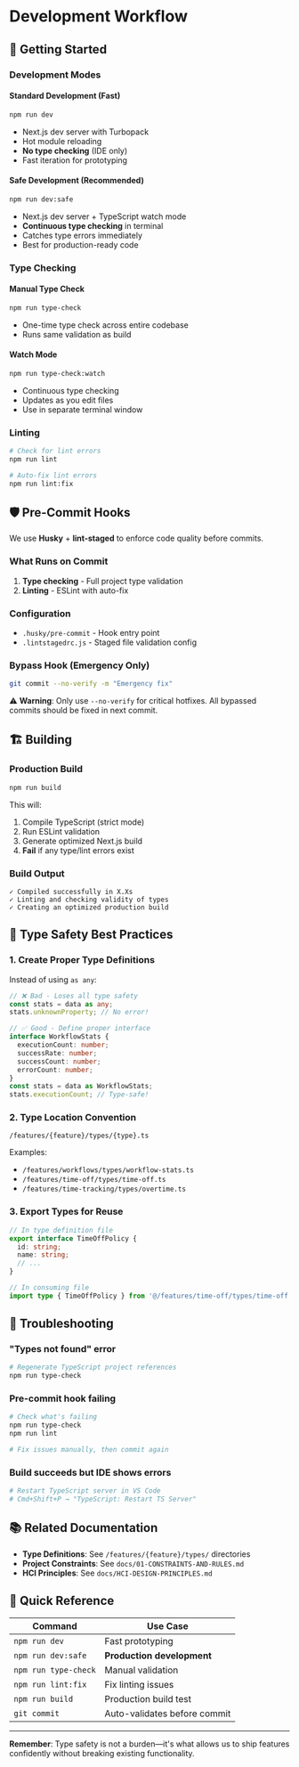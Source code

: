# Development Workflow

## 🚀 Getting Started

### Development Modes

#### Standard Development (Fast)
```bash
npm run dev
```
- Next.js dev server with Turbopack
- Hot module reloading
- **No type checking** (IDE only)
- Fast iteration for prototyping

#### Safe Development (Recommended)
```bash
npm run dev:safe
```
- Next.js dev server + TypeScript watch mode
- **Continuous type checking** in terminal
- Catches type errors immediately
- Best for production-ready code

### Type Checking

#### Manual Type Check
```bash
npm run type-check
```
- One-time type check across entire codebase
- Runs same validation as build

#### Watch Mode
```bash
npm run type-check:watch
```
- Continuous type checking
- Updates as you edit files
- Use in separate terminal window

### Linting

```bash
# Check for lint errors
npm run lint

# Auto-fix lint errors
npm run lint:fix
```

## 🛡️ Pre-Commit Hooks

We use **Husky** + **lint-staged** to enforce code quality before commits.

### What Runs on Commit

1. **Type checking** - Full project type validation
2. **Linting** - ESLint with auto-fix

### Configuration

- `.husky/pre-commit` - Hook entry point
- `.lintstagedrc.js` - Staged file validation config

### Bypass Hook (Emergency Only)

```bash
git commit --no-verify -m "Emergency fix"
```

⚠️ **Warning**: Only use `--no-verify` for critical hotfixes. All bypassed commits should be fixed in next commit.

## 🏗️ Building

### Production Build

```bash
npm run build
```

This will:
1. Compile TypeScript (strict mode)
2. Run ESLint validation
3. Generate optimized Next.js build
4. **Fail** if any type/lint errors exist

### Build Output

```
✓ Compiled successfully in X.Xs
✓ Linting and checking validity of types
✓ Creating an optimized production build
```

## 📝 Type Safety Best Practices

### 1. Create Proper Type Definitions

Instead of using `as any`:

```typescript
// ❌ Bad - Loses all type safety
const stats = data as any;
stats.unknownProperty; // No error!

// ✅ Good - Define proper interface
interface WorkflowStats {
  executionCount: number;
  successRate: number;
  successCount: number;
  errorCount: number;
}
const stats = data as WorkflowStats;
stats.executionCount; // Type-safe!
```

### 2. Type Location Convention

```
/features/{feature}/types/{type}.ts
```

Examples:
- `/features/workflows/types/workflow-stats.ts`
- `/features/time-off/types/time-off.ts`
- `/features/time-tracking/types/overtime.ts`

### 3. Export Types for Reuse

```typescript
// In type definition file
export interface TimeOffPolicy {
  id: string;
  name: string;
  // ...
}

// In consuming file
import type { TimeOffPolicy } from '@/features/time-off/types/time-off';
```

## 🔧 Troubleshooting

### "Types not found" error

```bash
# Regenerate TypeScript project references
npm run type-check
```

### Pre-commit hook failing

```bash
# Check what's failing
npm run type-check
npm run lint

# Fix issues manually, then commit again
```

### Build succeeds but IDE shows errors

```bash
# Restart TypeScript server in VS Code
# Cmd+Shift+P → "TypeScript: Restart TS Server"
```

## 📚 Related Documentation

- **Type Definitions**: See `/features/{feature}/types/` directories
- **Project Constraints**: See `docs/01-CONSTRAINTS-AND-RULES.md`
- **HCI Principles**: See `docs/HCI-DESIGN-PRINCIPLES.md`

## 🎯 Quick Reference

| Command | Use Case |
|---------|----------|
| `npm run dev` | Fast prototyping |
| `npm run dev:safe` | **Production development** |
| `npm run type-check` | Manual validation |
| `npm run lint:fix` | Fix linting issues |
| `npm run build` | Production build test |
| `git commit` | Auto-validates before commit |

---

**Remember**: Type safety is not a burden—it's what allows us to ship features confidently without breaking existing functionality.
